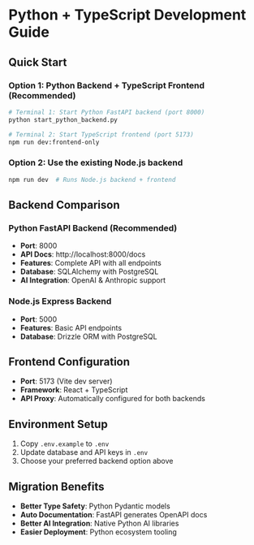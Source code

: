 # Python + TypeScript Development Guide

## Quick Start

### Option 1: Python Backend + TypeScript Frontend (Recommended)
```bash
# Terminal 1: Start Python FastAPI backend (port 8000)
python start_python_backend.py

# Terminal 2: Start TypeScript frontend (port 5173)
npm run dev:frontend-only
```

### Option 2: Use the existing Node.js backend
```bash
npm run dev  # Runs Node.js backend + frontend
```

## Backend Comparison

### Python FastAPI Backend (Recommended)
- **Port**: 8000
- **API Docs**: http://localhost:8000/docs
- **Features**: Complete API with all endpoints
- **Database**: SQLAlchemy with PostgreSQL
- **AI Integration**: OpenAI & Anthropic support

### Node.js Express Backend
- **Port**: 5000  
- **Features**: Basic API endpoints
- **Database**: Drizzle ORM with PostgreSQL

## Frontend Configuration
- **Port**: 5173 (Vite dev server)
- **Framework**: React + TypeScript
- **API Proxy**: Automatically configured for both backends

## Environment Setup
1. Copy `.env.example` to `.env`
2. Update database and API keys in `.env`
3. Choose your preferred backend option above

## Migration Benefits
- **Better Type Safety**: Python Pydantic models
- **Auto Documentation**: FastAPI generates OpenAPI docs
- **Better AI Integration**: Native Python AI libraries
- **Easier Deployment**: Python ecosystem tooling
